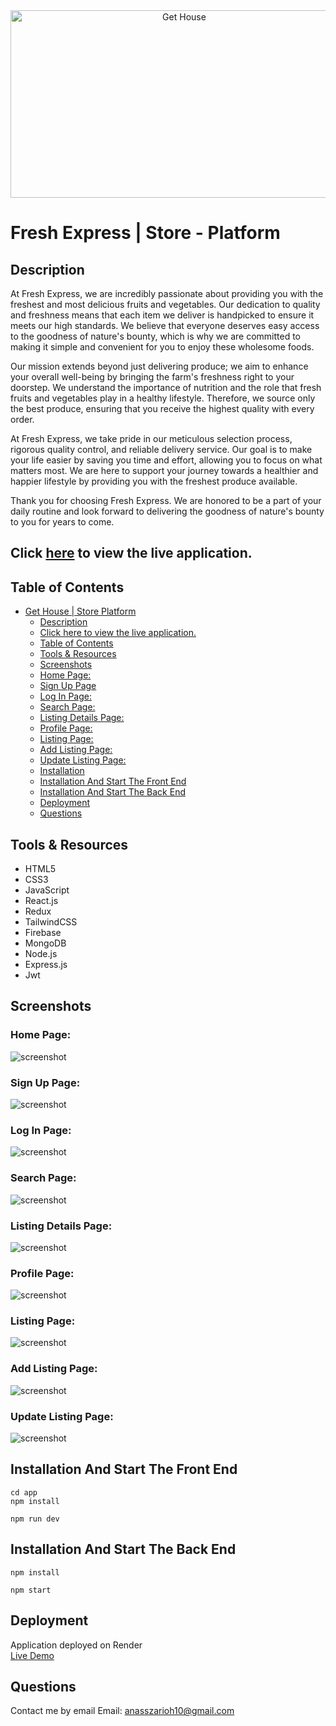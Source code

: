 
<div align="center">
  <img src="./images/gethouse.png" alt="Get House" width="540" height="300"/>
</div>

# Fresh Express | Store - Platform

## Description

At Fresh Express, we are incredibly passionate about providing you with the freshest and most delicious fruits and vegetables. Our dedication to quality and freshness means that each item we deliver is handpicked to ensure it meets our high standards. We believe that everyone deserves easy access to the goodness of nature's bounty, which is why we are committed to making it simple and convenient for you to enjoy these wholesome foods.

Our mission extends beyond just delivering produce; we aim to enhance your overall well-being by bringing the farm's freshness right to your doorstep. We understand the importance of nutrition and the role that fresh fruits and vegetables play in a healthy lifestyle. Therefore, we source only the best produce, ensuring that you receive the highest quality with every order.

At Fresh Express, we take pride in our meticulous selection process, rigorous quality control, and reliable delivery service. Our goal is to make your life easier by saving you time and effort, allowing you to focus on what matters most. We are here to support your journey towards a healthier and happier lifestyle by providing you with the freshest produce available.

Thank you for choosing Fresh Express. We are honored to be a part of your daily routine and look forward to delivering the goodness of nature's bounty to you for years to come.

## Click [here](https://get-house.onrender.com/) to view the live application.

## Table of Contents

- [Get House | Store Platform](#get-house--store-platform)
  - [Description](#description)
  - [Click here to view the live application.](#click-here-to-view-the-live-application)
  - [Table of Contents](#table-of-contents)
  - [Tools \& Resources](#tools--resources)
  - [Screenshots](#screenshots)
  - [Home Page:](#main-page)
  - [Sign Up Page](#sign-up-page)
  - [Log In Page:](#log-in-page)
  - [Search Page:](#search-page)
  - [Listing Details Page:](#listing-details-page)
  - [Profile Page:](#profile-page)
  - [Listing Page:](#listing-page)
  - [Add Listing Page:](#add-listing-page)
  - [Update Listing Page:](#update-listing-page)
  - [Installation](#instalation)
  - [Installation And Start The Front End](#installation-and-start-the-front-end)
  - [Installation And Start The Back End](#installation-and-start-the-back-end)
  - [Deployment](#deployment)
  - [Questions](#questions)


## Tools & Resources

- HTML5
- CSS3
- JavaScript
- React.js
- Redux
- TailwindCSS
- Firebase
- MongoDB
- Node.js
- Express.js
- Jwt
  
<!-- - HTML5  -  <img src="https://raw.githubusercontent.com/devicons/devicon/master/icons/html5/html5-original-wordmark.svg" alt="html5" width="40" height="40"/> 

- CSS3  -  <img src="https://raw.githubusercontent.com/devicons/devicon/master/icons/css3/css3-original-wordmark.svg" alt="css3" width="40" height="40"/> 

- JavaScript  -  <img src="https://raw.githubusercontent.com/devicons/devicon/master/icons/javascript/javascript-original.svg" alt="javascript" width="40" height="40"/> 

- React.js  -  <img src="https://raw.githubusercontent.com/devicons/devicon/master/icons/react/react-original-wordmark.svg" alt="react" width="40" height="40"/> 

- Redux  -  <img src="https://raw.githubusercontent.com/devicons/devicon/master/icons/redux/redux-original.svg" alt="redux" width="40" height="40"/> 

- TailwindCSS  -  <img src="https://www.vectorlogo.zone/logos/tailwindcss/tailwindcss-icon.svg" alt="tailwind" width="40" height="40"/> 

- MongoDB  -  <img src="https://raw.githubusercontent.com/devicons/devicon/master/icons/mongodb/mongodb-original-wordmark.svg" alt="mongodb" width="40" height="40"/> 

- Node.js  -  <img src="https://raw.githubusercontent.com/devicons/devicon/master/icons/nodejs/nodejs-original-wordmark.svg" alt="nodejs" width="40" height="40"/> 

- Express.js  -  <img src="https://raw.githubusercontent.com/devicons/devicon/master/icons/express/express-original-wordmark.svg" alt="express" width="40" height="40"/> -->


## Screenshots

  ### Home Page:

  ![screenshot](./images/home.png)


  ### Sign Up Page:

  ![screenshot](./images/sign-up.png)


  ### Log In Page:

  ![screenshot](./images/login.png)


  ### Search Page:

  ![screenshot](./images/search.png)


  ### Listing Details Page:

  ![screenshot](./images/listing-details.png)


  ### Profile Page:

  ![screenshot](./images/profile.png)


  ### Listing Page:

  ![screenshot](./images/listing.png)


  ### Add Listing Page:

  ![screenshot](./images/add-listing.png)


  ### Update Listing Page:

  ![screenshot](./images/update-listing.png)


## Installation And Start The Front End

```
cd app 
npm install
```

```
npm run dev
```


## Installation And Start The Back End

```
npm install
```

```
npm start
```


## Deployment

Application deployed on Render  
[Live Demo](https://get-house.onrender.com/)


## Questions

Contact me by email
Email: [anasszarioh10@gmail.com](mailto:anasszarioh10@gmail.com)
